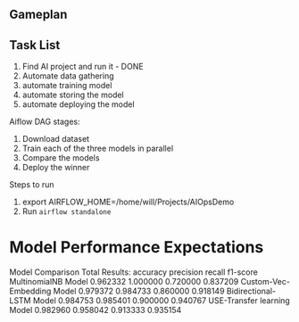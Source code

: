 

## Gameplan

## Task List

1. Find AI project and run it - DONE
2. Automate data gathering
3. automate training model
4. automate storing the model
5. automate deploying the model

Aiflow DAG stages:
1. Download dataset
2. Train each of the three models in parallel
3. Compare the models
4. Deploy the winner


Steps to run 
1. export AIRFLOW_HOME=/home/will/Projects/AIOpsDemo
2. Run `airflow standalone`


# Model Performance Expectations
Model Comparison Total Results:
                             accuracy  precision    recall  f1-score
MultinomialNB Model          0.962332   1.000000  0.720000  0.837209
Custom-Vec-Embedding Model   0.979372   0.984733  0.860000  0.918149
Bidirectional-LSTM Model     0.984753   0.985401  0.900000  0.940767
USE-Transfer learning Model  0.982960   0.958042  0.913333  0.935154